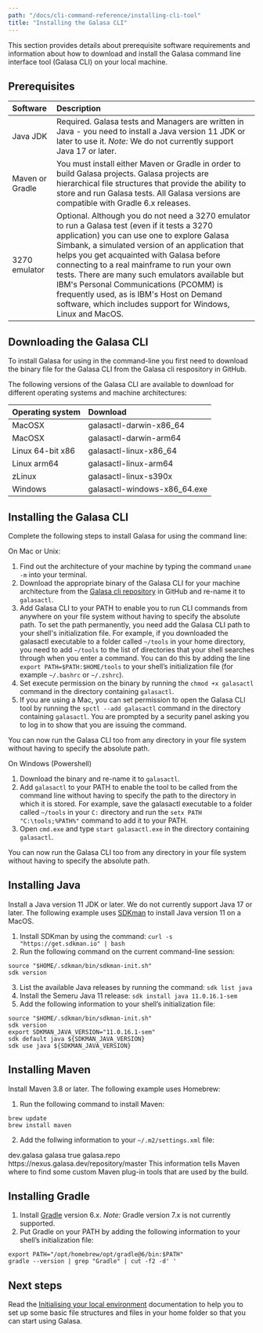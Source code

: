 ```yaml
---
path: "/docs/cli-command-reference/installing-cli-tool"
title: "Installing the Galasa CLI"
---
```


This section provides details about prerequisite software requirements and information about how to download and install the Galasa command line interface tool (Galasa CLI) on your local machine. 


## Prerequisites

| Software |  Description  |
| :---- | :-------- | 
| Java JDK  | Required. Galasa tests and Managers are written in Java - you need to install a Java version 11 JDK or later to use it. _Note:_ We do not currently support Java 17 or later. |
| Maven or Gradle  | You must install either Maven or Gradle in order to build Galasa projects. Galasa projects are hierarchical file structures that provide the ability to store and run Galasa tests. All Galasa versions are compatible with Gradle 6.x releases. |
| 3270 emulator | Optional. Although you do not need a 3270 emulator to run a Galasa test (even if it tests a 3270 application) you can use one to explore Galasa Simbank, a simulated version of an application that helps you get acquainted with Galasa before connecting to a real mainframe to run your own tests. There are many such emulators available but IBM's Personal Communications (PCOMM) is frequently used, as is IBM's Host on Demand software, which includes support for Windows, Linux and MacOS.| 


## Downloading the Galasa CLI

To install Galasa for using in the command-line you first need to download the binary file for the Galasa CLI from the Galasa cli respository in GitHub. 

The following versions of the Galasa CLI are available to download for different operating systems and machine architectures:

| Operating system  |  Download  |
| :---- | :-------- | 
| MacOSX  | galasactl-darwin-x86_64 |
| MacOSX  | galasactl-darwin-arm64 |
| Linux 64-bit x86 | galasactl-linux-x86_64 | 
| Linux arm64 | galasactl-linux-arm64 | 
| zLinux  | galasactl-linux-s390x | 
| Windows | galasactl-windows-x86_64.exe | 


## Installing the Galasa CLI

Complete the following steps to install Galasa for using the command line:

On Mac or Unix:

1. Find out the architecture of your machine by typing the command `uname -m` into your terminal.
2. Download the appropriate binary of the Galasa CLI for your machine architecture from the [Galasa cli repository](https://github.com/galasa-dev/cli/releases) in GitHub and re-name it to `galasactl`.
3. Add Galasa CLI to your PATH to enable you to run CLI commands from anywhere on your file system without having to specify the absolute path. To set the path permanently, you need add the Galasa CLI path to your shell's initialization file. For example, if you downloaded the galasactl executable to a folder called `~/tools` in your home directory, you need to add `~/tools` to the list of directories that your shell searches through when you enter a command. You can do this by adding the line ```export PATH=$PATH:$HOME/tools``` to your shell’s initialization file (for example `~/.bashrc` or `~/.zshrc`). 
4. Set execute permission on the binary by running the `chmod +x galasactl` command in the directory containing `galasactl`.
5. If you are using a Mac, you can set permission to open the Galasa CLI tool by running the `spctl --add galasactl` command in the directory containing `galasactl`. You are prompted by a security panel asking you to log in to show that you are issuing the command.

You can now run the Galasa CLI too from any directory in your file system without having to specify the absolute path.


On Windows (Powershell)

1. Download the binary and re-name it to `galasactl`.
2. Add `galasactl` to your PATH to enable the tool to be called from the command line without having to specify the path to the directory in which it is stored. For example, save the galasactl executable to a folder called `~/tools` in your `C:` directory and run the `setx PATH "C:\tools;%PATH%"` command to add it to your PATH.
3. Open `cmd.exe` and type `start galasactl.exe` in the directory containing `galasactl`.

You can now run the Galasa CLI too from any directory in your file system without having to specify the absolute path.

## Installing Java 

Install a Java version 11 JDK or later. We do not currently support Java 17 or later. The following example uses <a href="https://sdkman.io" target="_blank"> SDKman</a> to install Java version 11 on a MacOS.
1. Install SDKman by using the command: 
`curl -s "https://get.sdkman.io" | bash`   
2. Run the following command on the current command-line session:
```
source "$HOME/.sdkman/bin/sdkman-init.sh"
sdk version
```
3. List the available Java releases by running the command:
`sdk list java`
4. Install the Semeru Java 11 release:
`sdk install java 11.0.16.1-sem`
5. Add the following information to your shell’s initialization file:
```
source "$HOME/.sdkman/bin/sdkman-init.sh"
sdk version
export SDKMAN_JAVA_VERSION="11.0.16.1-sem"
sdk default java ${SDKMAN_JAVA_VERSION}
sdk use java ${SDKMAN_JAVA_VERSION}
```



## Installing Maven

Install Maven 3.8 or later. The following example uses Homebrew:

1. Run the following command to install Maven:
```
brew update
brew install maven
```
2. Add the follwing information to your `~/.m2/settings.xml` file:
<settings xmlns="http://maven.apache.org/SETTINGS/1.0.0"
          xmlns:xsi="http://www.w3.org/2001/XMLSchema-instance"
          xsi:schemaLocation="http://maven.apache.org/SETTINGS/1.0.0 http://maven.apache.org/xsd/settings-1.0.0.xsd">
  <pluginGroups>
    <pluginGroup>dev.galasa</pluginGroup>
  </pluginGroups>
  <profiles>
    <profile>
      <id>galasa</id>
      <activation>
        <activeByDefault>true</activeByDefault>
      </activation>
      <pluginRepositories>
        <pluginRepository>
          <id>galasa.repo</id>
          <url>https://nexus.galasa.dev/repository/master</url>
        </pluginRepository>
      </pluginRepositories>
    </profile>    
  </profiles>

</settings>
This information tells Maven where to find some custom Maven plug-in tools that are used by the build.


## Installing Gradle

1. Install <a href="https://gradle.org/install/" target="_blank"> Gradle</a> version 6.x. *Note:* Gradle version 7.x is not currently supported.
2. Put Gradle on your PATH by adding the following information to your shell’s initialization file:
```
export PATH="/opt/homebrew/opt/gradle@6/bin:$PATH"
gradle --version | grep "Gradle" | cut -f2 -d' '
```

## Next steps

Read the [Initialising your local environment](/docs/initialising-home-folder) documentation to help you to set up some basic file structures and files in your home folder so that you can start using Galasa.







